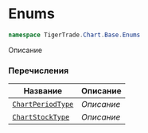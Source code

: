 
# Enums
```csharp    
namespace TigerTrade.Chart.Base.Enums
```
Описание


### Перечисления
| Название | Описание |
| --- | --- |
| [`ChartPeriodType`](./Enums/ChartPeriodType.cs.md) | *Описание* |
| [`ChartStockType`](./Enums/ChartStockType.cs.md) | *Описание* |
